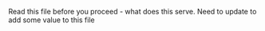 Read this file before you proceed - what does this serve. Need to update to add some value to this file
